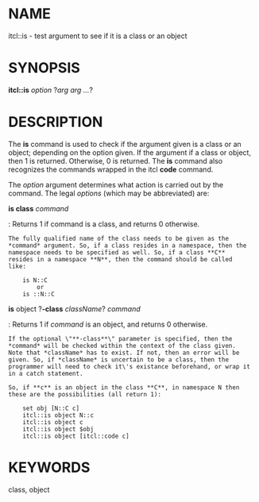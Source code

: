# NAME

itcl::is - test argument to see if it is a class or an object

# SYNOPSIS

**itcl::is** *option* ?*arg arg \...*?

# DESCRIPTION

The **is** command is used to check if the argument given is a class or
an object; depending on the option given. If the argument if a class or
object, then 1 is returned. Otherwise, 0 is returned. The **is** command
also recognizes the commands wrapped in the itcl **code** command.

The *option* argument determines what action is carried out by the
command. The legal *options* (which may be abbreviated) are:

**is class** *command*

:   Returns 1 if command is a class, and returns 0 otherwise.

    The fully qualified name of the class needs to be given as the
    *command* argument. So, if a class resides in a namespace, then the
    namespace needs to be specified as well. So, if a class **C**
    resides in a namespace **N**, then the command should be called
    like:

        is N::C
            or
        is ::N::C

**is** object ?**-class** *className*? *command*

:   Returns 1 if *command* is an object, and returns 0 otherwise.

    If the optional \"**-class**\" parameter is specified, then the
    *command* will be checked within the context of the class given.
    Note that *className* has to exist. If not, then an error will be
    given. So, if *className* is uncertain to be a class, then the
    programmer will need to check it\'s existance beforehand, or wrap it
    in a catch statement.

    So, if **c** is an object in the class **C**, in namespace N then
    these are the possibilities (all return 1):

        set obj [N::C c]
        itcl::is object N::c
        itcl::is object c
        itcl::is object $obj
        itcl::is object [itcl::code c]

# KEYWORDS

class, object
